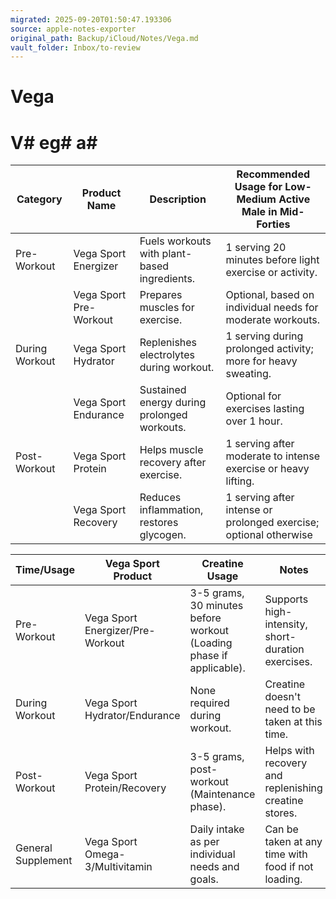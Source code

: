 ```yaml
---
migrated: 2025-09-20T01:50:47.193306
source: apple-notes-exporter
original_path: Backup/iCloud/Notes/Vega.md
vault_folder: Inbox/to-review
---
```

# Vega

# V# eg# a# 

|  Category<br/> | Product Name<br/> | Description<br/> | Recommended Usage for Low-Medium Active Male in Mid-Forties<br/> |
|-----|-----|-----|-----|
|  Pre-Workout<br/> | Vega Sport Energizer<br/> | Fuels workouts with plant-based ingredients.<br/> | 1 serving 20 minutes before light exercise or activity.<br/> |
|   | Vega Sport Pre-Workout<br/> | Prepares muscles for exercise.<br/> | Optional, based on individual needs for moderate workouts.<br/> |
|  During Workout<br/> | Vega Sport Hydrator<br/> | Replenishes electrolytes during workout.<br/> | 1 serving during prolonged activity; more for heavy sweating.<br/> |
|   | Vega Sport Endurance<br/> | Sustained energy during prolonged workouts.<br/> | Optional for exercises lasting over 1 hour.<br/> |
|  Post-Workout<br/> | Vega Sport Protein<br/> | Helps muscle recovery after exercise.<br/> | 1 serving after moderate to intense exercise or heavy lifting.<br/> |
|   | Vega Sport Recovery<br/> | Reduces inflammation, restores glycogen.<br/> | 1 serving after intense or prolonged exercise; optional otherwise<br/> |

|  Time/Usage<br/> | Vega Sport Product<br/> | Creatine Usage<br/> | Notes<br/> |
|-----|-----|-----|-----|
|  Pre-Workout<br/> | Vega Sport Energizer/Pre-Workout<br/> | 3-5 grams, 30 minutes before workout (Loading phase if applicable).<br/> | Supports high-intensity, short-duration exercises.<br/> |
|  During Workout<br/> | Vega Sport Hydrator/Endurance<br/> | None required during workout.<br/> | Creatine doesn't need to be taken at this time.<br/> |
|  Post-Workout<br/> | Vega Sport Protein/Recovery<br/> | 3-5 grams, post-workout (Maintenance phase).<br/> | Helps with recovery and replenishing creatine stores.<br/> |
|  General Supplement<br/> | Vega Sport Omega-3/Multivitamin<br/> | Daily intake as per individual needs and goals.<br/> | Can be taken at any time with food if not loading.<br/> |

